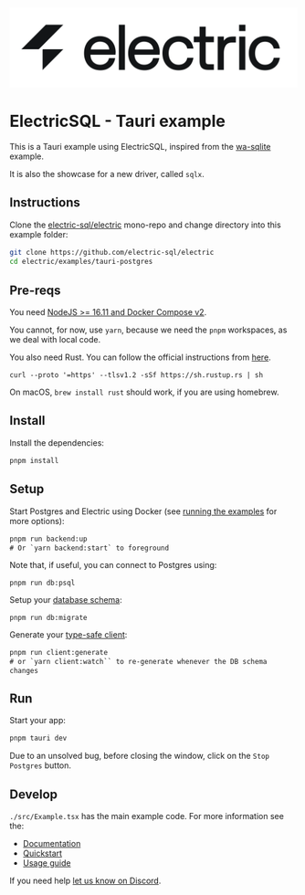 <a href="https://electric-sql.com">
  <picture>
    <source media="(prefers-color-scheme: dark)"
        srcset="https://raw.githubusercontent.com/electric-sql/meta/main/identity/ElectricSQL-logo-light-trans.svg"
    />
    <source media="(prefers-color-scheme: light)"
        srcset="https://raw.githubusercontent.com/electric-sql/meta/main/identity/ElectricSQL-logo-black.svg"
    />
    <img alt="ElectricSQL logo"
        src="https://raw.githubusercontent.com/electric-sql/meta/main/identity/ElectricSQL-logo-black.svg"
    />
  </picture>
</a>

# ElectricSQL - Tauri example

This is a Tauri example using ElectricSQL, inspired from the [wa-sqlite](https://github.com/rhashimoto/wa-sqlite) example.

It is also the showcase for a new driver, called `sqlx`.

## Instructions

Clone the [electric-sql/electric](https://github.com/electric-sql/electric) mono-repo and change directory into this example folder:

```sh
git clone https://github.com/electric-sql/electric
cd electric/examples/tauri-postgres
```

## Pre-reqs

You need [NodeJS >= 16.11 and Docker Compose v2](https://electric-sql.com/docs/usage/installation/prereqs).

You cannot, for now, use `yarn`, because we need the `pnpm` workspaces, as we deal with local code.

You also need Rust. You can follow the official instructions from [here](https://www.rust-lang.org/tools/install).

```shell
curl --proto '=https' --tlsv1.2 -sSf https://sh.rustup.rs | sh
```

On macOS, `brew install rust` should work, if you are using homebrew.

## Install

Install the dependencies:

```sh
pnpm install
```

## Setup

Start Postgres and Electric using Docker (see [running the examples](https://electric-sql.com/docs/examples/notes/running) for more options):

```shell
pnpm run backend:up
# Or `yarn backend:start` to foreground
```

Note that, if useful, you can connect to Postgres using:

```shell
pnpm run db:psql
```

Setup your [database schema](https://electric-sql.com/docs/usage/data-modelling):

```shell
pnpm run db:migrate
```

Generate your [type-safe client](https://electric-sql.com/docs/usage/data-access/client):

```shell
pnpm run client:generate
# or `yarn client:watch`` to re-generate whenever the DB schema changes
```

## Run

Start your app:

```sh
pnpm tauri dev
```

Due to an unsolved bug, before closing the window, click on the `Stop Postgres` button.

## Develop

`./src/Example.tsx` has the main example code. For more information see the:

- [Documentation](https://electric-sql.com/docs)
- [Quickstart](https://electric-sql.com/docs/quickstart)
- [Usage guide](https://electric-sql.com/docs/usage)

If you need help [let us know on Discord](https://discord.electric-sql.com).
